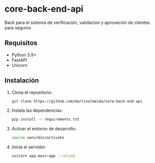 # core-back-end-api

Back para el sistema de verificación, validacion y aprovación de clientes para seguros

## Requisitos

- Python 3.9+
- FastAPI
- Uvicorn

## Instalación

1. Clona el repositorio:

   ```bash
   git clone https://github.com/martinalmeida/core-back-end-api
   ```

2. Instala las dependencias:

   ```bash
   pip install -r requirements.txt
   ```

3. Activar el entorno de desarrollo:

   ```bash
   source venv/bin/activate
   ```

4. Inicia el servidor:
   ```bash
   uvicorn app.main:app --reload
   ```
